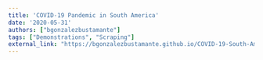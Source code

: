 ```yaml
---
title: 'COVID-19 Pandemic in South America'
date: '2020-05-31'
authors: ["bgonzalezbustamante"]
tags: ["Demonstrations", "Scraping"]
external_link: "https://bgonzalezbustamante.github.io/COVID-19-South-America/"
---
```

